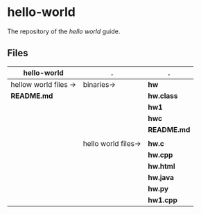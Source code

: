 # hello-world
The repository of the _hello_ _world_ guide.

## Files

 hello-world           |         .          |   .        
 -----------           | -----------------  | ---- 
 hellow world files -> | binaries->         | **hw** 
 **README.md**         |                    | **hw.class** 
  |                    |                    | **hw1** 
  |                    |                    | **hwc**
  |                    |                    | **README.md**
  |                    |                    |
  |                    | hello world files->| **hw.c**
  |                    |                    | **hw.cpp**
  |                    |                    | **hw.html**
  |                    |                    | **hw.java**
  |                    |                    | **hw.py**
  |                    |                    | **hw1.cpp**
 
 
